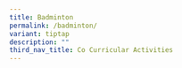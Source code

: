 ```yaml
---
title: Badminton
permalink: /badminton/
variant: tiptap
description: ""
third_nav_title: Co Curricular Activities
---
```

